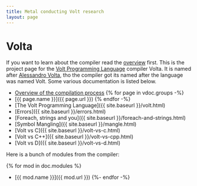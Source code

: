 ```yaml
---
title: Metal conducting Volt research
layout: page
---
```


# Volta

If you want to learn about the compiler read the [overview](overview.html)
first. This is the project page for the
[Volt Programming Language](http://www.volt-lang.org) compiler Volta. It is
named after [Alessandro Volta](https://en.wikipedia.org/wiki/Alessandro_Volta),
tho the compiler got its named after the language was named Volt. Some various
documentation is listed below.

*  [Overview of the compilation process](overview.html)
{% for page in vdoc.groups -%}
*  [{{ page.name }}]({{ page.url }})
{% endfor -%}
*  [The Volt Programming Language]({{ site.baseurl }}/volt.html)
*  [Errors]({{ site.baseurl }}/errors.html)
*  [Foreach, strings and you]({{ site.baseurl }}/foreach-and-strings.html)
*  [Symbol Mangling]({{ site.baseurl }}/mangle.html)
*  [Volt vs C]({{ site.baseurl }}/volt-vs-c.html)
*  [Volt vs C++]({{ site.baseurl }}/volt-vs-cpp.html)
*  [Volt vs D]({{ site.baseurl }}/volt-vs-d.html)

Here is a bunch of modules from the compiler:

{% for mod in doc.modules %}
*  [{{ mod.name }}]({{ mod.url }})
{%- endfor -%}

